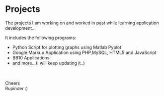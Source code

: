 Projects
========

The projects I am working on and worked in past while learning application development..

It includes the following programs:
<br>
+ Python Script for plotting graphs using Matlab Pyplot<br>
+ Google Markup Application using PHP,MySQL, HTML5 and JavaScript<br>
+ BB10 Applications<br>
+ and more...(I will keep updating it..)
<br>
<br>
Cheers<br>
Rupinder :)
